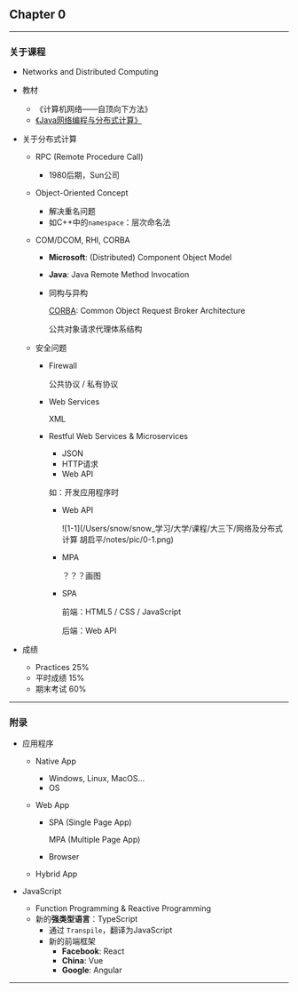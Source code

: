 ## Chapter 0

---

### 关于课程

- Networks and Distributed Computing

- 教材

  - 《计算机网络——自顶向下方法》
  - [《Java网络编程与分布式计算》](https://book.douban.com/subject/1247557/)

- 关于分布式计算

  - RPC (Remote Procedure Call)

    - 1980后期，Sun公司

  - Object-Oriented Concept

    - 解决重名问题
    - 如C++中的`namespace`：层次命名法

  - COM/DCOM, RHI, CORBA

    - **Microsoft**: (Distributed) Component Object Model

    - **Java**: Java Remote Method Invocation

    - 同构与异构

      [CORBA](https://baike.baidu.com/item/CORBA/2776997?fr=aladdin): Common Object Request Broker Architecture

      公共对象请求代理体系结构

  - 安全问题

    - Firewall

      公共协议 / 私有协议

    - Web Services

      XML

    - Restful Web Services & Microservices

      - JSON
      - HTTP请求
      - Web API

      如：开发应用程序时

      - Web API

        ![1-1](/Users/snow/snow_学习/大学/课程/大三下/网络及分布式计算 胡启平/notes/pic/0-1.png)

      - MPA

        ？？？画图

      - SPA

        前端：HTML5 / CSS / JavaScript

        后端：Web API

- 成绩

  - Practices 25%
  - 平时成绩 15%
  - 期末考试 60%

---

### 附录

- 应用程序

  - Native App

    - Windows, Linux, MacOS...
    - OS

  - Web App

    - SPA (Single Page App)

      MPA (Multiple Page App)

    - Browser

  - Hybrid App

- JavaScript

  - Function Programming & Reactive Programming
  - 新的**强类型语言**：TypeScript
    - 通过 `Transpile`，翻译为JavaScript
    - 新的前端框架
      - **Facebook**: React
      - **China**: Vue
      - **Google**: Angular​


---